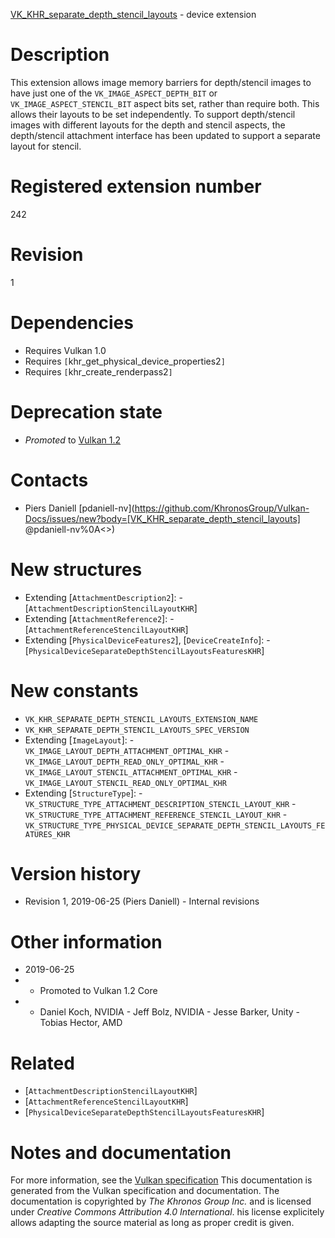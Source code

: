 [VK_KHR_separate_depth_stencil_layouts](https://www.khronos.org/registry/vulkan/specs/1.3-extensions/man/html/VK_KHR_separate_depth_stencil_layouts.html) - device extension

# Description
This extension allows image memory barriers for depth/stencil images to have
just one of the `VK_IMAGE_ASPECT_DEPTH_BIT` or
`VK_IMAGE_ASPECT_STENCIL_BIT` aspect bits set, rather than require both.
This allows their layouts to be set independently.
To support depth/stencil images with different layouts for the depth and
stencil aspects, the depth/stencil attachment interface has been updated to
support a separate layout for stencil.

# Registered extension number
242

# Revision
1

# Dependencies
- Requires Vulkan 1.0
- Requires `[`khr_get_physical_device_properties2`]`
- Requires `[`khr_create_renderpass2`]`

# Deprecation state
- *Promoted* to [Vulkan 1.2](https://www.khronos.org/registry/vulkan/specs/1.3-extensions/html/vkspec.html#versions-1.2-promotions)

# Contacts
- Piers Daniell [pdaniell-nv](https://github.com/KhronosGroup/Vulkan-Docs/issues/new?body=[VK_KHR_separate_depth_stencil_layouts] @pdaniell-nv%0A<<Here describe the issue or question you have about the VK_KHR_separate_depth_stencil_layouts extension>>)

# New structures
- Extending [`AttachmentDescription2`]:  - [`AttachmentDescriptionStencilLayoutKHR`] 
- Extending [`AttachmentReference2`]:  - [`AttachmentReferenceStencilLayoutKHR`] 
- Extending [`PhysicalDeviceFeatures2`], [`DeviceCreateInfo`]:  - [`PhysicalDeviceSeparateDepthStencilLayoutsFeaturesKHR`]

# New constants
- `VK_KHR_SEPARATE_DEPTH_STENCIL_LAYOUTS_EXTENSION_NAME`
- `VK_KHR_SEPARATE_DEPTH_STENCIL_LAYOUTS_SPEC_VERSION`
- Extending [`ImageLayout`]:  - `VK_IMAGE_LAYOUT_DEPTH_ATTACHMENT_OPTIMAL_KHR`  - `VK_IMAGE_LAYOUT_DEPTH_READ_ONLY_OPTIMAL_KHR`  - `VK_IMAGE_LAYOUT_STENCIL_ATTACHMENT_OPTIMAL_KHR`  - `VK_IMAGE_LAYOUT_STENCIL_READ_ONLY_OPTIMAL_KHR` 
- Extending [`StructureType`]:  - `VK_STRUCTURE_TYPE_ATTACHMENT_DESCRIPTION_STENCIL_LAYOUT_KHR`  - `VK_STRUCTURE_TYPE_ATTACHMENT_REFERENCE_STENCIL_LAYOUT_KHR`  - `VK_STRUCTURE_TYPE_PHYSICAL_DEVICE_SEPARATE_DEPTH_STENCIL_LAYOUTS_FEATURES_KHR`

# Version history
- Revision 1, 2019-06-25 (Piers Daniell)  - Internal revisions

# Other information
* 2019-06-25
*   - Promoted to Vulkan 1.2 Core 
*   - Daniel Koch, NVIDIA  - Jeff Bolz, NVIDIA  - Jesse Barker, Unity  - Tobias Hector, AMD

# Related
- [`AttachmentDescriptionStencilLayoutKHR`]
- [`AttachmentReferenceStencilLayoutKHR`]
- [`PhysicalDeviceSeparateDepthStencilLayoutsFeaturesKHR`]

# Notes and documentation
For more information, see the [Vulkan specification](https://www.khronos.org/registry/vulkan/specs/1.3-extensions/html/vkspec.html)
This documentation is generated from the Vulkan specification and documentation.
The documentation is copyrighted by *The Khronos Group Inc.* and is licensed under *Creative Commons Attribution 4.0 International*.
his license explicitely allows adapting the source material as long as proper credit is given.
        